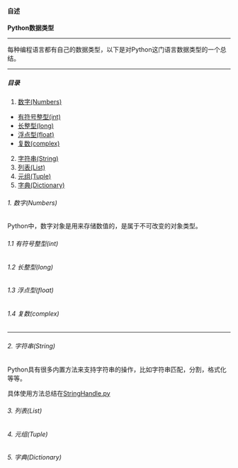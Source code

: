 <h4 id = 'CV'>自述</h4>

**Python数据类型**

------------

每种编程语言都有自己的数据类型，以下是对Python这门语言数据类型的一个总结。

-------------

<h5>目录</h5>

1. [数字(Numbers)](#c1)
  * [有符号整型(int)](#c1.1)
  * [长整型(long)](#c1.2)
  * [浮点型(float)](#c1.3)
  * [复数(complex)](#c1.4)
2. [字符串(String)](#c2)
3. [列表(List)](#c3)
4. [元组(Tuple)](#c4)
5. [字典(Dictionary)](#c5)


<h6 id = 'c1'>1. 数字(Numbers)</h6>

Python中，数字对象是用来存储数值的，是属于不可改变的对象类型。

<h6 id = 'c1.1'>1.1 有符号整型(int)</h6>


<h6 id = 'c1.2'>1.2 长整型(long)</h6>

<h6 id = 'c1.3'>1.3 浮点型(float)</h6>

<h6 id = 'c1.4'>1.4 复数(complex)</h6>

-----------------

<h6 id = 'c2'>2. 字符串(String)</h6>

Python具有很多内置方法来支持字符串的操作，比如字符串匹配，分割，格式化等等。

具体使用方法总结在[StringHandle.py](https://github.com/AJKipper/PythonSubject/blob/master/datatype/StringHandle.py)

<h6 id = 'c3'>3. 列表(List)</h6>

<h6 id = 'c4'>4. 元组(Tuple)</h6>

<h6 id = 'c5'>5. 字典(Dictionary)</h6>

